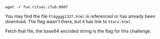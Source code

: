 `wget -r fun.ritsec.club:8007`

You may find the file `Fl4gggg1337.html` is referenced or has already been download. The flag wasn't there, but it has link to `Stars.html`.

Fetch that file, the base64 encoded string is the flag for this challenge.
